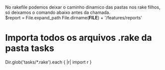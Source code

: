 
No rakefile podemos deixar o caminho dinamico das pastas nos rake filhos, só deixamos o comando abaixo antes da chamada.  
$report = File.expand_path File.dirname(__FILE__) + '/features/reports'

# Importa todos os arquivos .rake da pasta tasks
Dir.glob('tasks/*.rake').each { |r| import r }
